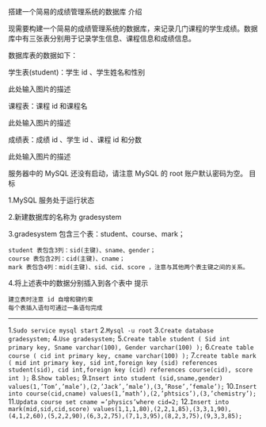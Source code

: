搭建一个简易的成绩管理系统的数据库
介绍

现需要构建一个简易的成绩管理系统的数据库，来记录几门课程的学生成绩。数据库中有三张表分别用于记录学生信息、课程信息和成绩信息。

数据库表的数据如下：

学生表(student)：学生 id 、学生姓名和性别

此处输入图片的描述

课程表：课程 id 和课程名

此处输入图片的描述

成绩表：成绩 id 、学生 id 、课程 id 和分数

此处输入图片的描述

服务器中的 MySQL 还没有启动，请注意 MySQL 的 root 账户默认密码为空。
目标

1.MySQL 服务处于运行状态

2.新建数据库的名称为 gradesystem

3.gradesystem 包含三个表：student、course、mark；

    student 表包含3列：sid(主键)、sname、gender；
    course 表包含2列：cid(主键)、cname；
    mark 表包含4列：mid(主键)、sid、cid、score ，注意与其他两个表主键之间的关系。

4.将上述表中的数据分别插入到各个表中
提示

    建立表时注意 id 自增和键约束
    每个表插入语句可通过一条语句完成


**********************************************************************************************

1.`Sudo service mysql start`
2.`Mysql -u root`
3.`Create database gradesystem;`
4.`Use gradesystem;`
5.`Create table student
(
    Sid int primary key,
    Sname varchar(100),
    Gender varchar(100)
);`
6.`Create table course
(
    cid int primary key,
    cname varchar(100)
);`
7.`create table mark
(
    mid int primary key,
    sid int,foreign key (sid) references student(sid),
    cid int,foreign key (cid) references course(cid),
    score int
);`
8.`Show tables;`
9.`Insert into student (sid,sname,gender) values(1,’Tom’,’male’),(2,’Jack’,’male’),(3,’Rose’,’female’);`
10.`Insert into course(cid,cname) values(1,’math’),(2,’phtsics’),(3,’chemistry’);`
11.`Updata course set cname =’physics’where cid=2;`
12.`Insert into mark(mid,sid,cid,score) values(1,1,1,80),(2,2,1,85),(3,3,1,90),(4,1,2,60),(5,2,2,90),(6,3,2,75),(7,1,3,95),(8,2,3,75),(9,3,3,85);`
